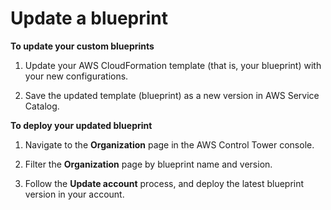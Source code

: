 # Update a blueprint<a name="update-a-blueprint"></a>

**To update your custom blueprints**

1. Update your AWS CloudFormation template \(that is, your blueprint\) with your new configurations\.

1. Save the updated template \(blueprint\) as a new version in AWS Service Catalog\.

**To deploy your updated blueprint**

1. Navigate to the **Organization** page in the AWS Control Tower console\.

1. Filter the **Organization** page by blueprint name and version\.

1. Follow the **Update account** process, and deploy the latest blueprint version in your account\.